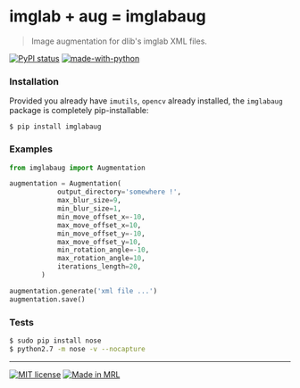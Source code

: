 # imglab + aug = imglabaug
> Image augmentation for dlib's imglab XML files.

[![PyPI status](https://img.shields.io/pypi/status/ansicolortags.svg)](https://pypi.python.org/pypi/ansicolortags/)
[![made-with-python](https://img.shields.io/badge/Made%20with-Python-1f425f.svg)](https://www.python.org/)

### Installation

Provided you already have `imutils`, `opencv` already installed, the `imglabaug` package is completely pip-installable:

```
$ pip install imglabaug
```

### Examples

```python
from imglabaug import Augmentation

augmentation = Augmentation(
            output_directory='somewhere !',
            max_blur_size=9,
            min_blur_size=1,            
            min_move_offset_x=-10,
            max_move_offset_x=10,
            min_move_offset_y=-10,
            max_move_offset_y=10,
            min_rotation_angle=-10,
            max_rotation_angle=10,
            iterations_length=20,
        )

augmentation.generate('xml file ...')
augmentation.save()
```

### Tests

```bash
$ sudo pip install nose
$ python2.7 -m nose -v --nocapture
```

---

[![MIT license](https://img.shields.io/badge/License-MIT-blue.svg)](https://lbesson.mit-license.org/)
[![Made in MRL](https://img.shields.io/badge/Made%20in-Mechatronic%20Research%20Labratories-red.svg)](https://www.qiau.ac.ir/)